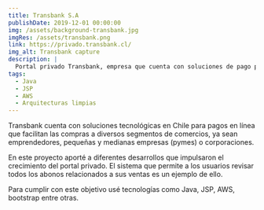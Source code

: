 ```yaml
---
title: Transbank S.A
publishDate: 2019-12-01 00:00:00
img: /assets/background-transbank.jpg
imgRes: /assets/transbank.png
link: https://privado.transbank.cl/
img_alt: Transbank capture
description: |
  Portal privado Transbank, empresa que cuenta con soluciones de pago presenciales y no presenciales.
tags:
  - Java
  - JSP
  - AWS
  - Arquitecturas limpias
---
```


Transbank cuenta con soluciones tecnológicas en Chile para pagos en línea que facilitan las compras a diversos segmentos de comercios, ya sean emprendedores, pequeñas y medianas empresas (pymes) o corporaciones.

En este proyecto aporté a diferentes desarrollos que impulsaron el crecimiento del portal privado. El sistema que permite a los usuarios revisar todos los abonos relacionados a sus ventas es un ejemplo de ello.

Para cumplir con este objetivo usé tecnologías como Java, JSP, AWS, bootstrap entre otras.